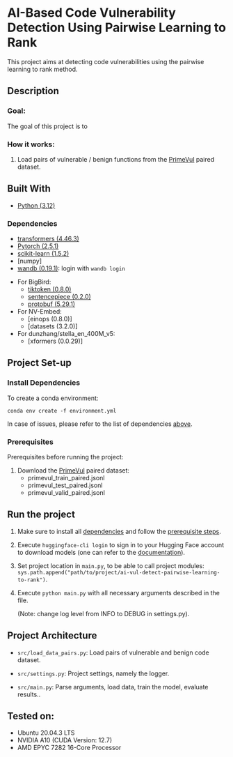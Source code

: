 # AI-Based Code Vulnerability Detection Using Pairwise Learning to Rank

This project aims at detecting code vulnerabilities using the pairwise learning to rank method. 

## Description

### Goal:
The goal of this project is to 



### How it works:

1) Load pairs of vulnerable / benign functions from the [PrimeVul](https://drive.google.com/drive/folders/1cznxGme5o6A_9tT8T47JUh3MPEpRYiKK) paired dataset.



## Built With

- [Python (3.12)](https://www.python.org/)

### Dependencies

<!-- - [llama-cpp-python (0.3.2)](https://pypi.org/project/llama-cpp-python/) -->

<!-- - [langchain-huggingface (0.1.2)](https://python.langchain.com/docs/integrations/providers/huggingface/) -->
<!-- - [langchain_chroma (0.1.4)](https://api.python.langchain.com/en/latest/vectorstores/langchain_chroma.vectorstores.Chroma.html) -->
<!-- - [langchain_text_splitters (0.3.2)](https://api.python.langchain.com/en/latest/text_splitters_api_reference.html) -->

<!-- - [accelerate (1.1.1)](https://pypi.org/project/accelerate/) -->
- [transformers (4.46.3)](https://pypi.org/project/transformers/)
- [Pytorch (2.5.1)](https://pypi.org/project/torch/)
- [scikit-learn (1.5.2)](https://pypi.org/project/scikit-learn/)
- [numpy]
- [wandb (0.19.1)](): login with ```wandb login```
<!-- - [tensorboard (2.18.0)](): activate tensorboard with: ```tensorboard --logdir=runs``` -->
- For BigBird:
    - [tiktoken (0.8.0)](https://pypi.org/project/tiktoken/)
    - [sentencepiece (0.2.0)](https://pypi.org/project/sentencepiece/)
    - [protobuf (5.29.1)](https://protobuf.dev/getting-started/pythontutorial/)
- For NV-Embed:
    - [einops (0.8.0)]
    - [datasets (3.2.0)]
- For dunzhang/stella_en_400M_v5:
    - [xformers (0.0.29)]
<!-- - [pandas (2.2.3)](https://pandas.pydata.org/) -->
<!-- - [tqm (4.67.1)](https://tqdm.github.io/) -->


## Project Set-up

### Install Dependencies

To create a conda environment:
```console
conda env create -f environment.yml
```

In case of issues, please refer to the list of dependencies [above](#dependencies).

### Prerequisites

Prerequisites before running the project:

1. Download the [PrimeVul](https://drive.google.com/drive/folders/1cznxGme5o6A_9tT8T47JUh3MPEpRYiKK) paired dataset:
    - primevul_train_paired.jsonl
    - primevul_test_paired.jsonl
    - primevul_valid_paired.jsonl

## Run the project

1. Make sure to install all [dependencies](#install-dependencies) and follow the [prerequisite steps](#prerequisites).

2. Execute ```huggingface-cli login``` to sign in to your Hugging Face account to download models (one can refer to the [documentation](https://huggingface.co/docs/huggingface_hub/en/guides/cli)).

3. Set project location in ```main.py```, to be able to call project modules: ```sys.path.append("path/to/project/ai-vul-detect-pairwise-learning-to-rank")```.

4. Execute ```python main.py``` with all necessary arguments described in the file. 

    (Note: change log level from INFO to DEBUG in settings.py).

<!-- 5. Extract generated vulnerable dataset from the ```output/``` folder. -->


## Project Architecture
- ```src/load_data_pairs.py```: Load pairs of vulnerable and benign code dataset.

- ```src/settings.py```: Project settings, namely the logger.

- ```src/main.py```: Parse arguments, load data, train the model, evaluate results..

## Tested on:

- Ubuntu 20.04.3 LTS
- NVIDIA A10 (CUDA Version: 12.7)
- AMD EPYC 7282 16-Core Processor
